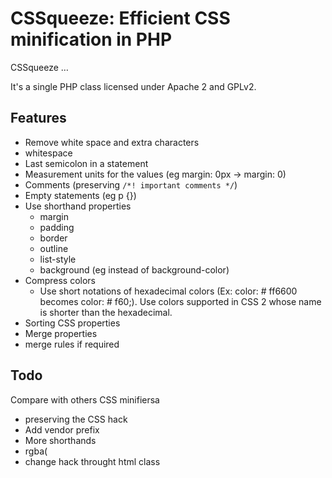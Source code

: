CSSqueeze: Efficient CSS minification in PHP
==================================================

CSSqueeze …

It's a single PHP class licensed under Apache 2 and GPLv2.

Features
--------

*  Remove white space and extra characters
  * whitespace
  * Last semicolon in a statement
  * Measurement units for the values (eg margin: 0px -> margin: 0)
  * Comments (preserving ```/*! important comments */```)
  * Empty statements (eg p {})
* Use shorthand properties
  * margin
  * padding
  * border
  * outline
  * list-style
  * background (eg instead of background-color) 
* Compress colors
  * Use short notations of hexadecimal colors (Ex: color: # ff6600 becomes color: # f60;). Use colors supported in CSS 2 whose name is shorter than the hexadecimal.
* Sorting CSS properties
* Merge properties
* merge rules if required

Todo
----
Compare with others CSS minifiersa

* preserving the CSS hack
* Add vendor prefix
* More shorthands
* rgba(
* change hack throught html class

